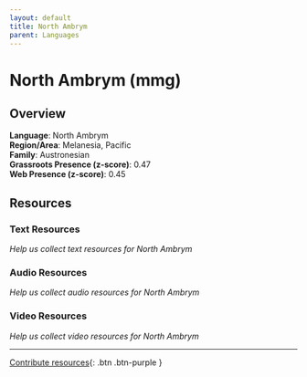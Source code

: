 ```yaml
---
layout: default
title: North Ambrym
parent: Languages
---
```


# North Ambrym (mmg)

## Overview

**Language**: North Ambrym  
**Region/Area**: Melanesia, Pacific  
**Family**: Austronesian  
**Grassroots Presence (z-score)**: 0.47  
**Web Presence (z-score)**: 0.45  

## Resources

### Text Resources
*Help us collect text resources for North Ambrym*

### Audio Resources
*Help us collect audio resources for North Ambrym*

### Video Resources
*Help us collect video resources for North Ambrym*

---

[Contribute resources](https://forms.office.com/e/1SfLJx3u1r){: .btn .btn-purple }
